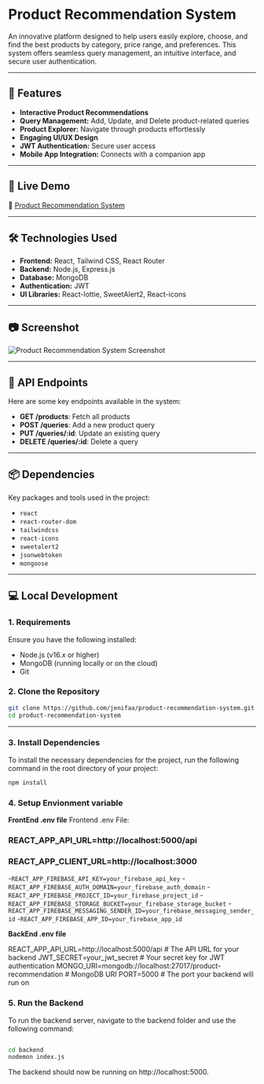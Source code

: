 # **Product Recommendation System**

An innovative platform designed to help users easily explore, choose, and find the best products by category, price range, and preferences. This system offers seamless query management, an intuitive interface, and secure user authentication.

---

## **🌟 Features**
- **Interactive Product Recommendations**
- **Query Management:** Add, Update, and Delete product-related queries
- **Product Explorer:** Navigate through products effortlessly
- **Engaging UI/UX Design**
- **JWT Authentication:** Secure user access
- **Mobile App Integration:** Connects with a companion app

---

## **🚀 Live Demo**
🔗 [Product Recommendation System](https://assignment-11-e8708.web.app)

---

## **🛠️ Technologies Used**
- **Frontend:** React, Tailwind CSS, React Router
- **Backend:** Node.js, Express.js
- **Database:** MongoDB
- **Authentication:** JWT
- **UI Libraries:** React-lottie, SweetAlert2, React-icons

---

## **📷 Screenshot**
![Product Recommendation System Screenshot](https://i.ibb.co/hFNRqd8/projects-ss.png)

---

## **📂 API Endpoints**
Here are some key endpoints available in the system:

- **GET /products**: Fetch all products
- **POST /queries**: Add a new product query
- **PUT /queries/:id**: Update an existing query
- **DELETE /queries/:id**: Delete a query

---

## **📦 Dependencies**
Key packages and tools used in the project:
- `react`
- `react-router-dom`
- `tailwindcss`
- `react-icons`
- `sweetalert2`
- `jsonwebtoken`
- `mongoose`

---

## **💻 Local Development**

### **1. Requirements**
Ensure you have the following installed:
- Node.js (v16.x or higher)
- MongoDB (running locally or on the cloud)
- Git

### **2. Clone the Repository**
```bash
git clone https://github.com/jenifaa/product-recommendation-system.git
cd product-recommendation-system
```

---


### **3. Install Dependencies**
To install the necessary dependencies for the project, run the following command in the root directory of your project:

```bash
npm install
```
### **4. Setup Envionment variable**
**FrontEnd .env file**
Frontend .env File:
### REACT_APP_API_URL=http://localhost:5000/api
### REACT_APP_CLIENT_URL=http://localhost:3000
-`REACT_APP_FIREBASE_API_KEY=your_firebase_api_key`
-`REACT_APP_FIREBASE_AUTH_DOMAIN=your_firebase_auth_domain`
-`REACT_APP_FIREBASE_PROJECT_ID=your_firebase_project_id`
-`REACT_APP_FIREBASE_STORAGE_BUCKET=your_firebase_storage_bucket`
-`REACT_APP_FIREBASE_MESSAGING_SENDER_ID=your_firebase_messaging_sender_id`
-`REACT_APP_FIREBASE_APP_ID=your_firebase_app_id`


**BackEnd .env file**

REACT_APP_API_URL=http://localhost:5000/api # The API URL for your backend
JWT_SECRET=your_jwt_secret # Your secret key for JWT authentication
MONGO_URI=mongodb://localhost:27017/product-recommendation # MongoDB URI
PORT=5000 # The port your backend will run on



### **5. Run the Backend**
To run the backend server, navigate to the backend folder and use the following command:

```bash

cd backend
nodemon index.js
```
The backend should now be running on http://localhost:5000.




